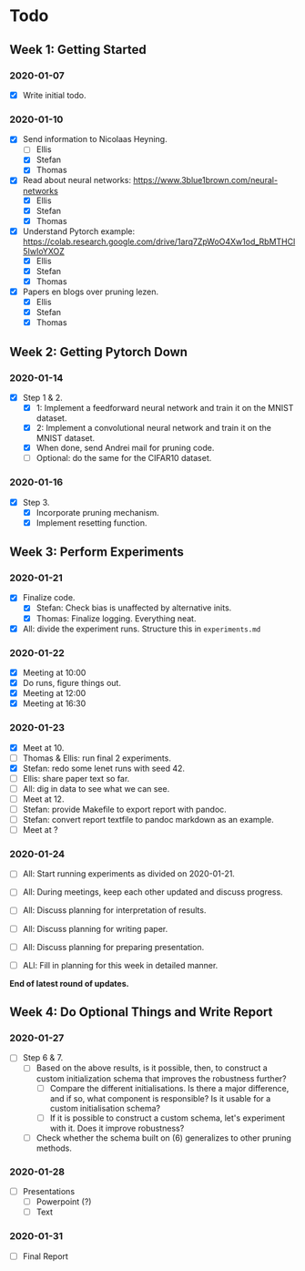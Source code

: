 # Todo

## Week 1: Getting Started
### 2020-01-07
- [x] Write initial todo.

### 2020-01-10
- [x] Send information to Nicolaas Heyning.
    - [ ] Ellis
    - [x] Stefan
    - [x] Thomas
- [x] Read about neural networks: https://www.3blue1brown.com/neural-networks
    - [X] Ellis
    - [x] Stefan
    - [x] Thomas
- [x] Understand Pytorch example: https://colab.research.google.com/drive/1arq7ZpWoO4Xw1od_RbMTHCl5IwIoYXOZ
    - [X] Ellis
    - [X] Stefan
    - [x] Thomas
- [x] Papers en blogs over pruning lezen.
    - [X] Ellis
    - [X] Stefan
    - [x] Thomas

## Week 2: Getting Pytorch Down
### 2020-01-14
- [x] Step 1 & 2.
    - [x] 1: Implement a feedforward neural network and train it on the MNIST dataset.
    - [x] 2: Implement a convolutional neural network and train it on the MNIST dataset.
    - [x] When done, send Andrei mail for pruning code.
    - [ ] Optional: do the same for the CIFAR10 dataset.

### 2020-01-16
- [x] Step 3.
    - [x] Incorporate pruning mechanism.
    - [x] Implement resetting function.

## Week 3: Perform Experiments
### 2020-01-21
- [x] Finalize code.
    - [x] Stefan: Check bias is unaffected by alternative inits.
    - [x] Thomas: Finalize logging. Everything neat.
- [x] All: divide the experiment runs. Structure this in `experiments.md`

### 2020-01-22
- [x] Meeting at 10:00
- [x] Do runs, figure things out.
- [x] Meeting at 12:00
- [x] Meeting at 16:30

### 2020-01-23
- [x] Meet at 10.
- [ ] Thomas & Ellis: run final 2 experiments.
- [x] Stefan: redo some lenet runs with seed 42.
- [ ] Ellis: share paper text so far.
- [ ] All: dig in data to see what we can see.
- [ ] Meet at 12.
- [ ] Stefan: provide Makefile to export report with pandoc.
- [ ] Stefan: convert report textfile to pandoc markdown as an example.
- [ ] Meet at ?

### 2020-01-24
- [ ] All: Start running experiments as divided on 2020-01-21.
- [ ] All: During meetings, keep each other updated and discuss progress.
- [ ] All: Discuss planning for interpretation of results.
- [ ] All: Discuss planning for writing paper.
- [ ] All: Discuss planning for preparing presentation.
- [ ] ALl: Fill in planning for this week in detailed manner.


__End of latest round of updates.__

## Week 4: Do Optional Things and Write Report
### 2020-01-27
- [ ] Step 6 & 7.
    - [ ] Based on the above results, is it possible, then, to construct a
          custom initialization schema that improves the robustness further?
        - [ ] Compare the different initialisations. Is there a major difference, and if so, what component
                is responsible? Is it usable for a custom initialisation schema?
        - [ ] If it is possible to construct a custom schema, let's experiment with it. Does it improve robustness?
    - [ ] Check whether the schema built on (6) generalizes to other pruning methods.

### 2020-01-28
- [ ] Presentations
    - [ ] Powerpoint (?)
    - [ ] Text

### 2020-01-31
- [ ] Final Report
